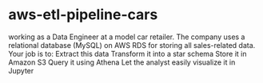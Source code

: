 # aws-etl-pipeline-cars
working as a Data Engineer at a model car retailer. The company uses a relational database (MySQL) on AWS RDS for storing all sales-related data.  Your job is to:  Extract this data  Transform it into a star schema  Store it in Amazon S3  Query it using Athena  Let the analyst easily visualize it in Jupyter
